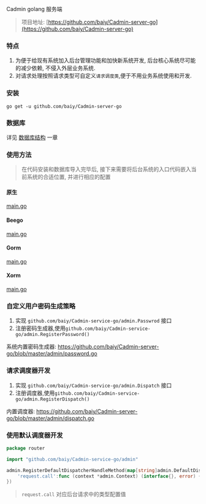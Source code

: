 Cadmin golang 服务端 

> 项目地址: [https://github.com/baiy/Cadmin-server-go](https://github.com/baiy/Cadmin-server-go)

### 特点

1. 为便于给现有系统加入后台管理功能和加快新系统开发, 后台核心系统尽可能的减少依赖, 不侵入外层业务系统.
2. 对请求处理按照请求类型可自定义`请求调度类`,便于不用业务系统使用和开发. 

### 安装
```
go get -u github.com/baiy/Cadmin-server-go
```

### 数据库

详见 [数据库结构](server/db.md) 一章

### 使用方法
> 在代码安装和数据库导入完毕后, 接下来需要将后台系统的入口代码嵌入当前系统的合适位置, 并进行相应的配置

#### 原生

[main.go](https://raw.githubusercontent.com/baiy/Cadmin-server-go/master/example/native/main.go.go ':include :type=go')

#### Beego

[main.go](https://raw.githubusercontent.com/baiy/Cadmin-server-go/master/example/beego/main.go.go ':include :type=go')

#### Gorm

[main.go](https://raw.githubusercontent.com/baiy/Cadmin-server-go/master/example/gorm/main.go.go ':include :type=go')

#### Xorm

[main.go](https://raw.githubusercontent.com/baiy/Cadmin-server-go/master/example/xorm/main.go.go ':include :type=go')


### 自定义用户密码生成策略

1. 实现 `github.com/baiy/Cadmin-service-go/admin.Passwrod` 接口
2. 注册密码生成器,使用`github.com/baiy/Cadmin-service-go/admin.RegisterPassword()`

系统内置密码生成器: <https://github.com/baiy/Cadmin-server-go/blob/master/admin/password.go>

### 请求调度器开发

1. 实现 `github.com/baiy/Cadmin-service-go/admin.Dispatch` 接口
2. 注册调度器,使用`github.com/baiy/Cadmin-service-go/admin.RegisterDispatch()`

内置调度器: <https://github.com/baiy/Cadmin-server-go/blob/master/admin/dispatch.go>

### 使用默认调度器开发

```go
package router

import "github.com/baiy/Cadmin-service-go/admin"

admin.RegisterDefaultDispatcherHandleMethod(map[string]admin.DefaultDispatcherHandleMethod{
    'request.call':func (context *admin.Context) (interface{}, error) {return nil,nil}
})
```

> `request.call` 对应后台请求中的类型配置值